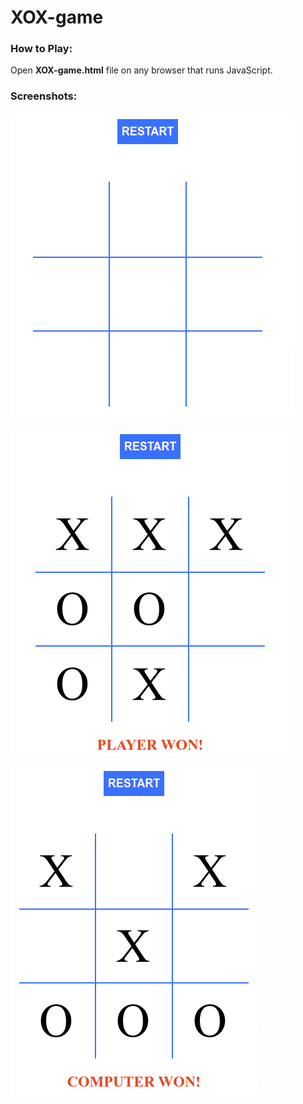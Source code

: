 # XOX-game

### How to Play:
Open **XOX-game.html** file on any browser that runs JavaScript.

### Screenshots:
<kbd><img src="Screenshots/1.png"/></kbd>
<br/><br/>
<kbd><img src="Screenshots/3.png"/></kbd>
<br/><br/>
<kbd><img src="Screenshots/2.png"/></kbd>
